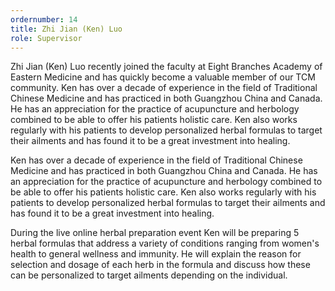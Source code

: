 ```yaml
---
ordernumber: 14
title: Zhi Jian (Ken) Luo
role: Supervisor
---
```

Zhi Jian (Ken) Luo recently joined the faculty at Eight Branches Academy of Eastern Medicine and has quickly become a valuable member of our TCM community. Ken has over a decade of experience in the field of Traditional Chinese Medicine and has practiced in both Guangzhou China and Canada. He has an appreciation for the practice of acupuncture and herbology combined to be able to offer his patients holistic care. Ken also works regularly with his patients to develop personalized herbal formulas to target their ailments and has found it to be a great investment into healing.

Ken has over a decade of experience in the field of Traditional Chinese Medicine and has practiced in both Guangzhou China and Canada. He has an appreciation for the practice of acupuncture and herbology combined to be able to offer his patients holistic care. Ken also works regularly with his patients to develop personalized herbal formulas to target their ailments and has found it to be a great investment into healing.

During the live online herbal preparation event Ken will be preparing 5 herbal formulas that address a variety of conditions ranging from women's health to general wellness and immunity. He will explain the reason for selection and dosage of each herb in the formula and discuss how these can be personalized to target ailments depending on the individual.